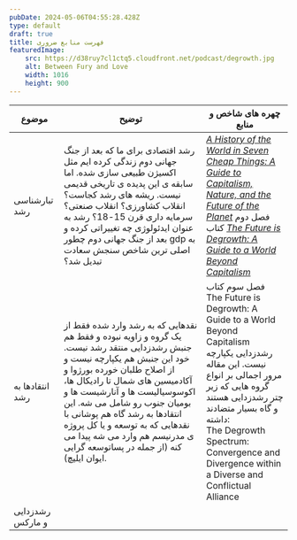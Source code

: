 ```yaml
---
pubDate: 2024-05-06T04:55:28.428Z
type: default
draft: true
title: فهرست منابع ضروری
featuredImage:
    src: https://d38ruy7cl1ctq5.cloudfront.net/podcast/degrowth.jpg
    alt: Between Fury and Love
    width: 1016
    height: 900
---
```

| موضوع | توضیح | چهره های شاخص و منابع |
| --- | --- | --- |
| تبارشناسی رشد | رشد اقتصادی برای ما که بعد از جنگ جهانی دوم زندگی کرده ایم مثل اکسیژن طبیعی سازی شده. اما سابقه ی این پدیده ی تاریخی قدیمی نیست. ریشه های رشد کجاست؟ انقلاب کشاورزی؟ انقلاب صنعتی؟ سرمایه داری قرن 15-18؟ رشد به عنوان ایدئولوژی چه تغییراتی کرده و بعد از جنگ جهانی دوم چطور gdp به اصلی ترین شاخص سنجش سعادت تبدیل شد؟ | [_A History of the World in Seven Cheap Things: A Guide to Capitalism, Nature, and the Future of the Planet_](https://jasonwmoore.com/wp-content/uploads/2017/08/Patel-and-Moore-Introduction-FOR-CIRCULATION-Seven-Cheap-Things-2017.pdf) فصل دوم <br />کتاب [*The Future is Degrowth: A Guide to a World Beyond Capitalism*](https://jasonwmoore.com/wp-content/uploads/2017/08/Patel-and-Moore-Introduction-FOR-CIRCULATION-Seven-Cheap-Things-2017.pdf)|
|انتقادها به رشد |نقدهایی که به رشد وارد شده فقط از یک گروه و زاویه نبوده و فقط هم جنبش رشدزدایی منتقد رشد نیست. خود این جنبش هم یکپارچه نیست و از اصلاح طلبان خورده بورژوا و آکادمیسین های شمال تا رادیکال ها، اکوسوسیالیست ها و آنارشیست ها و بومیان جنوب رو شامل می شه. این انتقادها به رشد گاه هم پوشانی با نقدهایی که به توسعه و یا کل پروژه ی مدرنیسم هم وارد می شه پیدا می کنه (از جمله در پساتوسعه گرایی ایوان ایلیچ).     |   فصل سوم کتاب <br /> The Future is Degrowth: A Guide to a World Beyond Capitalism  <br /> رشدزدایی یکپارچه نیست. این مقاله مرور اجمالی بر انواع گروه هایی که زیر چتر رشدزدایی هستند و گاه بسیار متضادند داشته: <br />The Degrowth Spectrum: Convergence and Divergence within a Diverse and Conflictual Alliance|
| رشدزدایی و مارکس| |